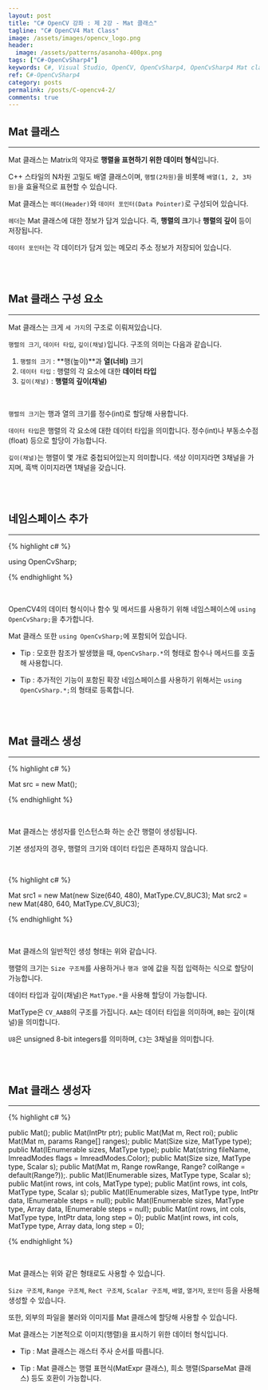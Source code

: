 ```yaml
---
layout: post
title: "C# OpenCV 강좌 : 제 2강 - Mat 클래스"
tagline: "C# OpenCV4 Mat Class"
image: /assets/images/opencv_logo.png
header:
  image: /assets/patterns/asanoha-400px.png
tags: ["C#-OpenCvSharp4"]
keywords: C#, Visual Studio, OpenCV, OpenCvSharp4, OpenCvSharp4 Mat class
ref: C#-OpenCvSharp4
category: posts
permalink: /posts/C-opencv4-2/
comments: true
---
```


## Mat 클래스 ##
----------

Mat 클래스는 Matrix의 약자로 **행렬을 표현하기 위한 데이터 형식**입니다.

C++ 스타일의 N차원 고밀도 배열 클래스이며, `행렬(2차원)`을 비롯해 `배열(1, 2, 3차원)`을 효율적으로 표현할 수 있습니다.

Mat 클래스는 `헤더(Header)`와 `데이터 포인터(Data Pointer)`로 구성되어 있습니다.

`헤더`는 Mat 클래스에 대한 정보가 담겨 있습니다. 즉, **행렬의 크**기나 **행렬의 깊이** 등이 저장됩니다.

`데이터 포인터`는 각 데이터가 담겨 있는 메모리 주소 정보가 저장되어 있습니다.

<br>
<br>

## Mat 클래스 구성 요소 ##
----------

Mat 클래스는 크게 `세 가지`의 구조로 이뤄져있습니다.

`행렬의 크기`, `데이터 타입`, `깊이(채널)`입니다. 구조의 의미는 다음과 같습니다.

1. `행렬의 크기` : **행(높이)**과 **열(너비)** 크기
2. `데이터 타입` : 행렬의 각 요소에 대한 **데이터 타입**
3. `깊이(채널)` : **행렬의 깊이(채널)**

<br>

`행렬의 크기`는 행과 열의 크기를 정수(int)로 할당해 사용합니다.

`데이터 타입`은 행렬의 각 요소에 대한 데이터 타입을 의미합니다. 정수(int)나 부동소수점(float) 등으로 할당이 가능합니다.

`깊이(채널)`는 행렬이 몇 개로 중첩되어있는지 의미합니다. 색상 이미지라면 3채널을 가지며, 흑백 이미지라면 1채널을 갖습니다.

<br>
<br>

## 네임스페이스 추가 ##
----------

{% highlight c# %}

using OpenCvSharp;

{% endhighlight %}

<br>

OpenCV4의 데이터 형식이나 함수 및 메서드를 사용하기 위해 네임스페이스에 `using OpenCvSharp;`을 추가합니다.

Mat 클래스 또한 `using OpenCvSharp;`에 포함되어 있습니다.

* Tip : 모호한 참조가 발생했을 때, `OpenCvSharp.*`의 형태로 함수나 메서드를 호출해 사용합니다.

* Tip : 추가적인 기능이 포함된 확장 네임스페이스를 사용하기 위해서는 `using OpenCvSharp.*;`의 형태로 등록합니다.
  
<br>
<br>

## Mat 클래스 생성 ##
----------

{% highlight c# %}

Mat src = new Mat();

{% endhighlight %}

<br>

Mat 클래스는 생성자를 인스턴스화 하는 순간 행렬이 생성됩니다.

기본 생성자의 경우, 행렬의 크기와 데이터 타입은 존재하지 않습니다.

<br>

{% highlight c# %}

Mat src1 = new Mat(new Size(640, 480), MatType.CV_8UC3);
Mat src2 = new Mat(480, 640, MatType.CV_8UC3);

{% endhighlight %}

<br>

Mat 클래스의 일반적인 생성 형태는 위와 같습니다.

행렬의 크기는 `Size 구조체`를 사용하거나 `행과 열`에 값을 직접 입력하는 식으로 할당이 가능합니다.

데이터 타입과 깊이(채널)은 `MatType.*`을 사용해 할당이 가능합니다.

MatType은 `CV_AABB`의 구조를 가집니다. `AA`는 데이터 타입을 의미하며, `BB`는 깊이(채널)을 의미합니다.

`U8`은 unsigned 8-bit integers를 의미하며, `C3`는 3채널을 의미합니다.

<br>
<br>

## Mat 클래스 생성자 ##
----------

{% highlight c# %}

public Mat();
public Mat(IntPtr ptr);
public Mat(Mat m, Rect roi);
public Mat(Mat m, params Range[] ranges);
public Mat(Size size, MatType type);
public Mat(IEnumerable<int> sizes, MatType type);
public Mat(string fileName, ImreadModes flags = ImreadModes.Color);
public Mat(Size size, MatType type, Scalar s);
public Mat(Mat m, Range rowRange, Range? colRange = default(Range?));.
public Mat(IEnumerable<int> sizes, MatType type, Scalar s);
public Mat(int rows, int cols, MatType type);
public Mat(int rows, int cols, MatType type, Scalar s);
public Mat(IEnumerable<int> sizes, MatType type, IntPtr data, IEnumerable<long> steps = null);
public Mat(IEnumerable<int> sizes, MatType type, Array data, IEnumerable<long> steps = null);
public Mat(int rows, int cols, MatType type, IntPtr data, long step = 0);
public Mat(int rows, int cols, MatType type, Array data, long step = 0);

{% endhighlight %}

<br>

Mat 클래스는 위와 같은 형태로도 사용할 수 있습니다.

`Size 구조체`, `Range 구조체`, `Rect 구조체`, `Scalar 구조체`, `배열`, `열거자`, `포인터` 등을 사용해 생성할 수 있습니다.

또한, 외부의 파일을 불러와 이미지를 Mat 클래스에 할당해 사용할 수 있습니다.

Mat 클래스는 기본적으로 이미지(행렬)을 표시하기 위한 데이터 형식입니다.


* Tip : Mat 클래스는 래스터 주사 순서를 따릅니다.

* Tip : Mat 클래스는 행렬 표현식(MatExpr 클래스), 희소 행렬(SparseMat 클래스) 등도 호환이 가능합니다.